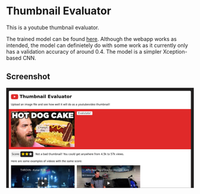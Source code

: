 # Thumbnail Evaluator
This is a youtube thumbnail evaluator.

The trained model can be found [here](https://drive.google.com/file/d/1ZGIh5CFGrvGOk-0XkJDJTJfBV2bU85ct/view?usp=sharing).
Although the webapp works as intended, the model can definietely do with
some work as it currently only has a validation accuracy of around 0.4.
The model is a simpler Xception-based CNN.

## Screenshot
![screenshot](assets/webapp-scrot.png)
